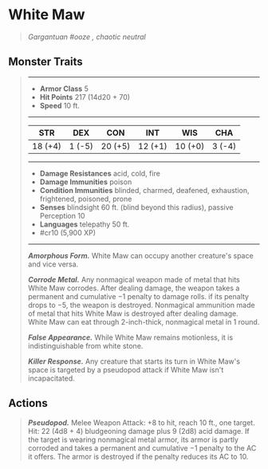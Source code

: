# White Maw
>*Gargantuan #ooze , chaotic neutral*
## Monster Traits
>___
>- **Armor Class** 5
>- **Hit Points** 217 (14d20 + 70)
>- **Speed** 10 ft.
>___
>|STR|DEX|CON|INT|WIS|CHA|
>|:---:|:---:|:---:|:---:|:---:|:---:|
>|18 (+4)|1 (-5)|20 (+5)|12 (+1)|10 (+0)|3 (-4)|
>___
>- **Damage Resistances** acid, cold, fire
>- **Damage Immunities** poison
>- **Condition Immunities** blinded, charmed, deafened, exhaustion, frightened, poisoned, prone
>- **Senses** blindsight 60 ft. (blind beyond this radius), passive Perception 10
>- **Languages** telepathy 50 ft.
>- #cr10 (5,900 XP)
>___
>***Amorphous Form.*** White Maw can occupy another creature's space and vice versa.  
>
>***Corrode Metal.*** Any nonmagical weapon made of metal that hits White Maw corrodes. After dealing damage, the weapon takes a permanent and cumulative −1 penalty to damage rolls. if its penalty drops to −5, the weapon is destroyed. Nonmagical ammunition made of metal that hits White Maw is destroyed after dealing damage.  
>White Maw can eat through 2-inch-thick, nonmagical metal in 1 round.  
>
>***False Appearance.*** While White Maw remains motionless, it is indistinguishable from white stone.  
>
>***Killer Response.*** Any creature that starts its turn in White Maw's space is targeted by a pseudopod attack if White Maw isn't incapacitated.  
>
## Actions
>***Pseudopod.*** Melee Weapon Attack: +8 to hit, reach 10 ft., one target. Hit: 22 (4d8 + 4) bludgeoning damage plus 9 (2d8) acid damage. If the target is wearing nonmagical metal armor, its armor is partly corroded and takes a permanent and cumulative −1 penalty to the AC it offers. The armor is destroyed if the penalty reduces its AC to 10.